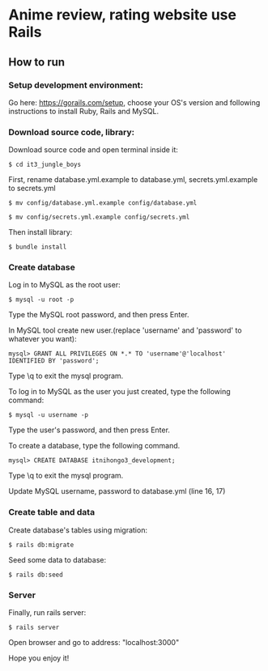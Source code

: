 # Anime review, rating website use Rails


## How to run

### Setup development environment:

Go here: https://gorails.com/setup, choose your OS's version and following instructions to install Ruby, Rails and MySQL.

### Download source code, library:

Download source code and open terminal inside it:
```
$ cd it3_jungle_boys
```
First, rename database.yml.example to database.yml, secrets.yml.example to secrets.yml
```
$ mv config/database.yml.example config/database.yml
```
```
$ mv config/secrets.yml.example config/secrets.yml
```
Then install library:
```
$ bundle install
```
### Create database

Log in to MySQL as the root user:
```
$ mysql -u root -p
```
Type the MySQL root password, and then press Enter.

In MySQL tool create new user.(replace 'username' and 'password' to whatever you want):
```
mysql> GRANT ALL PRIVILEGES ON *.* TO 'username'@'localhost' IDENTIFIED BY 'password';
```
Type \q to exit the mysql program.

To log in to MySQL as the user you just created, type the following command:
```
$ mysql -u username -p
```
Type the user's password, and then press Enter.

To create a database, type the following command.
```
mysql> CREATE DATABASE itnihongo3_development;
```
Type \q to exit the mysql program.

Update MySQL username, password to database.yml (line 16, 17) 

### Create table and data
Create database's tables using migration:
```
$ rails db:migrate
```
Seed some data to database:
```
$ rails db:seed
```
### Server
Finally, run rails server:
```
$ rails server
```
Open browser and go to address: "localhost:3000"

Hope you enjoy it!
